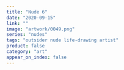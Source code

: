 ```yaml
---
title: "Nude 6"
date: "2020-09-15"
link: ""
image: "artwork/0049.png"
series: "nudes"
tags: "outsider nude life-drawing artist"
product: false
category: "art"
appear_on_index: false
---
```

